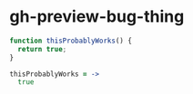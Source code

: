 # gh-preview-bug-thing

```js
function thisProbablyWorks() {
  return true;
}
```

```coffee
thisProbablyWorks = ->
  true
```
